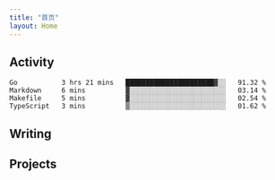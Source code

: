 ```yaml
---
title: "首页"
layout: Home
---
```


## Activity
<!--START_SECTION:waka-->
```text
Go           3 hrs 21 mins   ██████████████████████▓░░   91.32 % 
Markdown     6 mins          ▓░░░░░░░░░░░░░░░░░░░░░░░░   03.14 % 
Makefile     5 mins          ▓░░░░░░░░░░░░░░░░░░░░░░░░   02.54 % 
TypeScript   3 mins          ▒░░░░░░░░░░░░░░░░░░░░░░░░   01.62 % 
```
<!--END_SECTION:waka-->

## Writing
<PindedPosts />

## Projects
<Projects />
